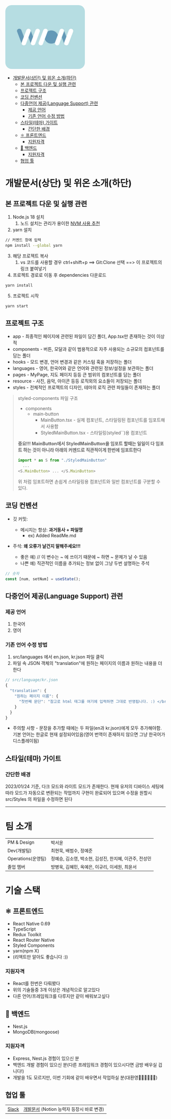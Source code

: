 <img
  src="src/resource/logo.png"
  alt="위온 로고"
  style = "width: 250px; height: 200px; border-radius: 20px"
/>

- [개발문서(상단) 및 위온 소개(하단)](#개발문서상단-및-위온-소개하단)
  - [본 프로젝트 다운 및 실행 관련](#본-프로젝트-다운-및-실행-관련)
  - [프로젝트 구조](#프로젝트-구조)
  - [코딩 컨벤션](#코딩-컨벤션)
  - [다중언어 제공(Language Support) 관련](#다중언어-제공language-support-관련)
    - [제공 언어](#제공-언어)
    - [기존 언어 수정 방법](#기존-언어-수정-방법)
  - [스타일(테마) 가이트](#스타일테마-가이트)
    - [간단한 배경](#간단한-배경)
  - [⚛️ 프론트엔드](#️-프론트엔드)
    - [지원자격](#지원자격)
  - [🐬 백엔드](#-백엔드)
    - [지원자격](#지원자격-1)
  - [협업 툴](#협업-툴)

# 개발문서(상단) 및 위온 소개(하단)

## 본 프로젝트 다운 및 실행 관련

1. Node.js 18 설치
   1. 노드 설치는 관리가 용이한 [NVM 사용 추천](https://github.com/coreybutler/nvm-windows)
2. yarn 설치

```bash
// 커멘드 창에 입력
npm install --global yarn
```

3. 해당 프로젝트 복사
   1. vs 코드를 사용할 경우 ctrl+shift+p ==> Git:Clone 선택 ==> 이 프로젝트의 링크 붙여넣기
4. 프로젝트 경로로 이동 후 dependencies 다운로드

```bash
yarn install
```

5. 프로젝트 시작

```bash
yarn start
```

## 프로젝트 구조

- app - 최종적인 페이지에 관련된 파일이 담긴 폴더, App.tsx만 존재하는 것이 이상적
- components - 버튼, 모달과 같이 범용적으로 자주 사용되는 소규모의 컴포넌트를 담는 폴더
- hooks - 모드 변경, 언어 변경과 같은 커스텀 훅을 저장하는 폴더
- languages - 영어, 한국어와 같은 언어와 관련된 정보/설정을 보관하는 폴더
- pages - MyPage, 지도 페이지 등등 큰 범위의 컴포넌트를 담는 폴더
- resource - 사진, 음악, 아이콘 등등 로직외의 요소들이 저장되는 폴더
- styles - 전체적인 프로젝트의 디자인, 테마의 로직 관련 파일들이 존재하는 폴더

> styled-components 파일 구조
>
> - components
>   - main-button
>     - MainButton.tsx - 실제 컴포넌트, 스타일링된 컴포넌트를 임포트해서 사용함
>     - StyledMainButton.tsx - 스타일링(styled``)용 컴포넌트
>
> **중요!!! MainButton에서 StyledMainButton을 임포트 할때는 일일이 다 임포트 하는 것이 아니라 아래의 커멘드로 직관적이게 한번에 임포트한다**
>
> ```js
> import * as S from "./StyledMainButton"
>   ...
> <S.MainButton> ... </S.MainButton>
> ```
>
> 위 처럼 임포트하면 손쉽게 스타일링용 컴포넌트와 일반 컴포넌트를 구분할 수 있다.

## 코딩 컨벤션

- 깃 커밋:

  - 메시지는 항상: **과거동사 + 파일명**
    - ex) Added ReadMe.md

- 주석: **왜 오류가 날건지 말해주세요!!!**
  - 좋은 예) // 이 변수는 ~ 에 쓰이기 때문에 ~ 하면 ~ 문제가 날 수 있음
  - 나쁜 예) 직관적인 이름을 추가되는 정보 없이 그냥 두번 설명하는 주석

```js
// 숫자
const [num, setNum] = useState();
```

## 다중언어 제공(Language Support) 관련

### 제공 언어

1. 한국어
2. 영어

### 기존 언어 수정 방법

1. src/languages 에서 en.json, kr.json 파일 클릭
2. 파일 속 JSON 객체의 "translation"에 원하는 페이지의 이름과 원하는 내용을 더한다

```js
// src/language/kr.json
{
  "translation": {
    "원하는 페이지 이름": {
      "첫번째 문단": "참고로 html 태그를 여기에 입력하면 그대로 반영됩니다. :) </br> 아 언어 수정하는거 <b>너무</b> 어려움... 그냥 까불지 말고 번역 API 쓸껄... 그게 더 어려웠을라나?"
    }
  }
}

```

- 주의할 사항 - 문장을 추가할 때에는 두 파일(en과 kr.json)에게 모두 추가해야함. 기본 언어는 한글로 현재 설정되어있음(영어 번역이 존재하지 않으면 그냥 한국어가 디스플레이됨)

## 스타일(테마) 가이트

### 간단한 배경

2023/01/24 기준, 다크 모드와 라이트 모드가 존재한다. 현재 유저의 디바이스 세팅에 따라 모드가 자동으로 변환되는 작업까지 구현이 완료되어 있으며 수정을 원할시 src/Styles 의 파일을 수정하면 된다

---

<h1>팀 소개</h1>
<table>
  <tr>
    <td>PM & Design</td>
    <td>박서윤</td>
  </tr>
  <tr>
    <td>Dev(개발팀)</td>
    <td>최현묵, 배범수, 정예준</td>
  </tr>
  <tr>
    <td>Operations(운영팀)</td>
    <td>정예승, 김소영, 박소현, 김성진, 한지혜, 이관주, 전성민</td>
  </tr>
  <tr>
    <td>졸업 멤버</td>
    <td>방병욱, 김혜민, 옥예은, 이규리, 이세원, 최윤서</td>
  </tr>
</table>

<h1>기술 스택</h1>

## ⚛️ 프론트엔드

- React Native 0.69
- TypeScript
- Redux Toolkit
- React Router Native
- Styled Components
- yarn(npm X)
- (리액트만 알아도 좋습니다 :))

### 지원자격

- React를 한번은 다뤄봤다
- 위의 기술들중 3개 이상은 개념적으로 알고있다
- 다른 언어/프레임워크를 다루지만 같이 배워보고싶다

## 🐬 백엔드

- Nest.js
- MongoDB(mongoose)

### 지원자격

- Express, Nest.js 경험이 있으신 분
- 백엔드 개발 경험이 있으신 분(다른 프레임워크 경험이 있으시다면 금방 배우실 겁니다!)
- 개발을 1도 모르지만, 이번 기회에 같이 배우면서 작업하실 분(대환영🙇‍♂🙇‍♂🙇‍♂)

## 협업 툴

<table>
  <tr>
    <td>
      <a
        href="https://join.slack.com/t/wion-workspace/shared_invite/zt-1dos1w7pv-dlyTmDmkOjYp5pjs7kHS8w"
        >Slack</a
      >
    </td>
    <td>
      <a
        href="https://docs.google.com/document/d/1Sbs515iTLo5PZHlzADYajagYliFWSaWuGYZVU1Ljczo/edit?usp=sharing"
        >개발문서</a
      >
      (Notion 능력자 등장시 바로 변경)
    </td>
  </tr>
</table>
